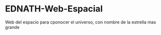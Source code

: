 # EDNATH-Web-Espacial
Web del espacio para cponocer el universo, con nombre de la estrella mas grande
